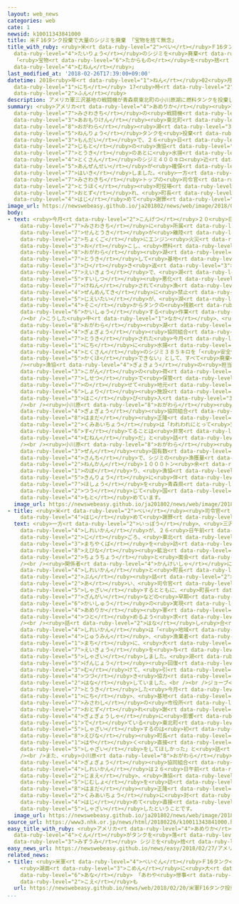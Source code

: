 ```yaml
---
layout: web_news
categories: web
cate: 1
newsid: k10011343841000
title: 米Ｆ16タンク投棄で大量のシジミを廃棄 「宝物を捨て無念」
title_with_ruby: <ruby>米<rt data-ruby-level="2">べい</rt></ruby>Ｆ16タンク<ruby>投棄<rt data-ruby-level="7">とうき</rt></ruby>で<ruby>大量<rt
  data-ruby-level="4">たいりょう</rt></ruby>のシジミを<ruby>廃棄<rt data-ruby-level="7">はいき</rt></ruby>
  「<ruby>宝物<rt data-ruby-level="6">たからもの</rt></ruby>を<ruby>捨<rt data-ruby-level="6">す</rt></ruby>て<ruby>無念<rt
  data-ruby-level="4">むねん</rt></ruby>」
last_modified_at: '2018-02-26T17:39:00+09:00'
datetime: 2018<ruby>年<rt data-ruby-level="1">ねん</rt></ruby>02<ruby>月<rt data-ruby-level="1">がつ</rt></ruby>26<ruby>日<rt
  data-ruby-level="1">にち</rt></ruby> 17<ruby>時<rt data-ruby-level="2">じ</rt></ruby>39<ruby>分<rt
  data-ruby-level="2">ふん</rt></ruby>
description: アメリカ軍三沢基地の戦闘機が青森県東北町の小川原湖に燃料タンクを投棄した問題で、２６日、地元の漁協は投棄のあとに水揚げされた特産のシジミ４００キロ近くを、「安全性が確保できない」として廃棄しました。一方、三沢基地トップの司令官が東北町役場を訪れ、町長に初めて謝罪しました。
summary: <ruby>アメリカ<rt data-ruby-level="4">あめりか</rt></ruby><ruby>軍<rt data-ruby-level="4">ぐん</rt></ruby><ruby>三沢基地<rt
  data-ruby-level="7">みさわきち</rt></ruby>の<ruby>戦闘機<rt data-ruby-level="7">せんとうき</rt></ruby>が<ruby>青森県<rt
  data-ruby-level="3">あおもりけん</rt></ruby><ruby>東北町<rt data-ruby-level="2">とうほくまち</rt></ruby>の<ruby>小川原<rt
  data-ruby-level="8">おがわら</rt></ruby><ruby>湖<rt data-ruby-level="3">みずうみ</rt></ruby>に<ruby>燃料<rt
  data-ruby-level="5">ねんりょう</rt></ruby>タンクを<ruby>投棄<rt data-ruby-level="7">とうき</rt></ruby>した<ruby>問題<rt
  data-ruby-level="3">もんだい</rt></ruby>で、２６<ruby>日<rt data-ruby-level="1">にち</rt></ruby>、<ruby>地元<rt
  data-ruby-level="2">じもと</rt></ruby>の<ruby>漁協<rt data-ruby-level="4">ぎょきょう</rt></ruby>は<ruby>投棄<rt
  data-ruby-level="7">とうき</rt></ruby>のあとに<ruby>水揚<rt data-ruby-level="7">みずあ</rt></ruby>げされた<ruby>特産<rt
  data-ruby-level="4">とくさん</rt></ruby>のシジミ４００キロ<ruby>近<rt data-ruby-level="2">ちか</rt></ruby>くを、「<ruby>安全性<rt
  data-ruby-level="5">あんぜんせい</rt></ruby>が<ruby>確保<rt data-ruby-level="5">かくほ</rt></ruby>できない」として<ruby>廃棄<rt
  data-ruby-level="7">はいき</rt></ruby>しました。<ruby>一方<rt data-ruby-level="2">いっぽう</rt></ruby>、<ruby>三沢基地<rt
  data-ruby-level="7">みさわきち</rt></ruby>トップの<ruby>司令官<rt data-ruby-level="4">しれいかん</rt></ruby>が<ruby>東北<rt
  data-ruby-level="2">とうほく</rt></ruby><ruby>町役場<rt data-ruby-level="3">まちやくば</rt></ruby>を<ruby>訪<rt
  data-ruby-level="7">おとず</rt></ruby>れ、<ruby>町長<rt data-ruby-level="2">ちょうちょう</rt></ruby>に<ruby>初<rt
  data-ruby-level="4">はじ</rt></ruby>めて<ruby>謝罪<rt data-ruby-level="5">しゃざい</rt></ruby>しました。
image_url: https://newswebeasy.github.io/ja201802/news/web/image/2018/02/26/K10011343841_1802261730_1802261737_01_02.jpg
body:
- text: <ruby>今月<rt data-ruby-level="2">こんげつ</rt></ruby>２０<ruby>日<rt data-ruby-level="1">にち</rt></ruby>、<ruby>三沢基地<rt
    data-ruby-level="7">みさわきち</rt></ruby>に<ruby>所属<rt data-ruby-level="5">しょぞく</rt></ruby>するＦ１６<ruby>戦闘機<rt
    data-ruby-level="7">せんとうき</rt></ruby>が<ruby>離陸<rt data-ruby-level="7">りりく</rt></ruby><ruby>直後<rt
    data-ruby-level="2">ちょくご</rt></ruby>にエンジン<ruby>火災<rt data-ruby-level="5">かさい</rt></ruby>を<ruby>起<rt
    data-ruby-level="3">お</rt></ruby>こし、<ruby>燃料<rt data-ruby-level="5">ねんりょう</rt></ruby>タンク２つを<ruby>小川原<rt
    data-ruby-level="8">おがわら</rt></ruby><ruby>湖<rt data-ruby-level="3">みずうみ</rt></ruby>に<ruby>投棄<rt
    data-ruby-level="7">とうき</rt></ruby>して<ruby>基地<rt data-ruby-level="5">きち</rt></ruby>に<ruby>引<rt
    data-ruby-level="3">ひ</rt></ruby>き<ruby>返<rt data-ruby-level="3">かえ</rt></ruby>しました。この<ruby>影響<rt
    data-ruby-level="7">えいきょう</rt></ruby>で、<ruby>湖<rt data-ruby-level="3">みずうみ</rt></ruby>では<ruby>水質<rt
    data-ruby-level="5">すいしつ</rt></ruby><ruby>悪化<rt data-ruby-level="3">あっか</rt></ruby>が<ruby>懸念<rt
    data-ruby-level="7">けねん</rt></ruby>されて<ruby>漁<rt data-ruby-level="4">りょう</rt></ruby>が<ruby>全面的<rt
    data-ruby-level="4">ぜんめんてき</rt></ruby>に<ruby>禁止<rt data-ruby-level="5">きんし</rt></ruby>になり、<ruby>自衛隊<rt
    data-ruby-level="5">じえいたい</rt></ruby>が、<ruby>湖<rt data-ruby-level="3">みずうみ</rt></ruby>の<ruby>底<rt
    data-ruby-level="4">そこ</rt></ruby>からタンクの<ruby>残骸<rt data-ruby-level="7">ざんがい</rt></ruby>などを<ruby>回収<rt
    data-ruby-level="6">かいしゅう</rt></ruby>する<ruby>作業<rt data-ruby-level="3">さぎょう</rt></ruby>にあたっています。<br
    /><br />こうした<ruby>中<rt data-ruby-level="1">なか</rt></ruby>、<ruby>地元<rt data-ruby-level="2">じもと</rt></ruby>の<ruby>小川原<rt
    data-ruby-level="8">おがわら</rt></ruby><ruby>湖<rt data-ruby-level="3">みずうみ</rt></ruby><ruby>漁業<rt
    data-ruby-level="4">ぎょぎょう</rt></ruby><ruby>協同組合<rt data-ruby-level="4">きょうどうくみあい</rt></ruby>は、タンクが<ruby>投棄<rt
    data-ruby-level="7">とうき</rt></ruby>された<ruby>今月<rt data-ruby-level="2">こんげつ</rt></ruby>２０<ruby>日<rt
    data-ruby-level="1">にち</rt></ruby>に<ruby>水揚<rt data-ruby-level="7">みずあ</rt></ruby>げされた<ruby>特産<rt
    data-ruby-level="4">とくさん</rt></ruby>のシジミ３８５キロを「<ruby>安全性<rt data-ruby-level="5">あんぜんせい</rt></ruby>が<ruby>確保<rt
    data-ruby-level="5">かくほ</rt></ruby>できない」として、すべて<ruby>廃棄<rt data-ruby-level="7">はいき</rt></ruby>しました。<br
    /><ruby>漁協<rt data-ruby-level="4">ぎょきょう</rt></ruby>の<ruby>担当者<rt data-ruby-level="6">たんとうしゃ</rt></ruby>たちは、<ruby>湖岸<rt
    data-ruby-level="3">こがん</rt></ruby>の<ruby>荷<rt data-ruby-level="3">に</rt></ruby>さばき<ruby>施設<rt
    data-ruby-level="7">しせつ</rt></ruby>で<ruby>保管<rt data-ruby-level="5">ほかん</rt></ruby>していたシジミを、トラックに<ruby>載<rt
    data-ruby-level="7">の</rt></ruby>せて<ruby>地元<rt data-ruby-level="2">じもと</rt></ruby>のゴミ<ruby>処理<rt
    data-ruby-level="6">しょり</rt></ruby><ruby>施設<rt data-ruby-level="7">しせつ</rt></ruby>に<ruby>運<rt
    data-ruby-level="3">はこ</rt></ruby>び<ruby>入<rt data-ruby-level="3">い</rt></ruby>れていました。<br
    /><br /><ruby>小川原<rt data-ruby-level="8">おがわら</rt></ruby><ruby>湖<rt data-ruby-level="3">みずうみ</rt></ruby><ruby>漁業<rt
    data-ruby-level="4">ぎょぎょう</rt></ruby><ruby>協同組合<rt data-ruby-level="4">きょうどうくみあい</rt></ruby>の<ruby>濱田<rt
    data-ruby-level="8">はまだ</rt></ruby><ruby>正隆<rt data-ruby-level="8">まさたか</rt></ruby><ruby>組合長<rt
    data-ruby-level="2">くみあいちょう</rt></ruby>は「われわれにとって<ruby>宝物<rt data-ruby-level="6">たからもの</rt></ruby>のシジミを<ruby>捨<rt
    data-ruby-level="6">す</rt></ruby>てることは<ruby>非常<rt data-ruby-level="5">ひじょう</rt></ruby>に<ruby>無念<rt
    data-ruby-level="4">むねん</rt></ruby>だ」と<ruby>話<rt data-ruby-level="2">はな</rt></ruby>していました。<br
    /><br /><ruby>小川原<rt data-ruby-level="8">おがわら</rt></ruby><ruby>湖<rt data-ruby-level="3">みずうみ</rt></ruby>はシジミ、シラウオ、それにワカサギの<ruby>全<rt
    data-ruby-level="3">ぜん</rt></ruby><ruby>国有数<rt data-ruby-level="3">こくゆうすう</rt></ruby>の<ruby>産地<rt
    data-ruby-level="4">さんち</rt></ruby>で、シジミの<ruby>漁獲量<rt data-ruby-level="7">ぎょかくりょう</rt></ruby>は<ruby>年間<rt
    data-ruby-level="2">ねんかん</rt></ruby>１０００トン<ruby>余<rt data-ruby-level="5">あま</rt></ruby>りに<ruby>上<rt
    data-ruby-level="1">のぼ</rt></ruby>り、<ruby>漁協<rt data-ruby-level="4">ぎょきょう</rt></ruby>は<ruby>禁漁<rt
    data-ruby-level="5">きんりょう</rt></ruby>に<ruby>伴<rt data-ruby-level="7">ともな</rt></ruby>う<ruby>補償<rt
    data-ruby-level="7">ほしょう</rt></ruby>を<ruby>青森県<rt data-ruby-level="3">あおもりけん</rt></ruby>を<ruby>通<rt
    data-ruby-level="2">つう</rt></ruby>じて<ruby>国<rt data-ruby-level="2">くに</rt></ruby>に<ruby>求<rt
    data-ruby-level="4">もと</rt></ruby>めています。
  image_url: https://newswebeasy.github.io/ja201802/news/web/image/2018/02/26/K10011343841_1802261730_1802261737_01_03.jpg
- title: <ruby>米<rt data-ruby-level="2">べい</rt></ruby><ruby>司令官<rt data-ruby-level="4">しれいかん</rt></ruby>が<ruby>初<rt
    data-ruby-level="4">はじ</rt></ruby>めて<ruby>謝罪<rt data-ruby-level="5">しゃざい</rt></ruby>
  text: <ruby>一方<rt data-ruby-level="2">いっぽう</rt></ruby>、<ruby>三沢基地<rt data-ruby-level="7">みさわきち</rt></ruby>のＲ・スコット・ジョーブ<ruby>司令官<rt
    data-ruby-level="4">しれいかん</rt></ruby>が、２６<ruby>日午前<rt data-ruby-level="2">にちごぜん</rt></ruby>９<ruby>時<rt
    data-ruby-level="2">じ</rt></ruby>ごろ、<ruby>東北<rt data-ruby-level="2">とうほく</rt></ruby><ruby>町役場<rt
    data-ruby-level="3">まちやくば</rt></ruby>を<ruby>訪<rt data-ruby-level="7">おとず</rt></ruby>れ、<ruby>蛯名<rt
    data-ruby-level="8">えびな</rt></ruby><ruby>鉱治<rt data-ruby-level="5">こうじ</rt></ruby><ruby>町長<rt
    data-ruby-level="2">ちょうちょう</rt></ruby>と<ruby>面会<rt data-ruby-level="3">めんかい</rt></ruby>しました。<br
    /><br /><ruby>関係者<rt data-ruby-level="4">かんけいしゃ</rt></ruby>によりますと、<ruby>司令官<rt
    data-ruby-level="4">しれいかん</rt></ruby>と<ruby>町長<rt data-ruby-level="2">ちょうちょう</rt></ruby>はおよそ３０<ruby>分<rt
    data-ruby-level="2">ぷん</rt></ruby><ruby>話<rt data-ruby-level="2">はな</rt></ruby>し<ruby>合<rt
    data-ruby-level="2">あ</rt></ruby>い、<ruby>司令官<rt data-ruby-level="4">しれいかん</rt></ruby>が<ruby>謝罪<rt
    data-ruby-level="5">しゃざい</rt></ruby>するとともに、<ruby>町長<rt data-ruby-level="2">ちょうちょう</rt></ruby>はタンクの<ruby>残骸<rt
    data-ruby-level="7">ざんがい</rt></ruby>などの<ruby>早期<rt data-ruby-level="3">そうき</rt></ruby><ruby>回収<rt
    data-ruby-level="6">かいしゅう</rt></ruby>の<ruby>実現<rt data-ruby-level="5">じつげん</rt></ruby>に<ruby>アメリカ<rt
    data-ruby-level="4">あめりか</rt></ruby><ruby>軍<rt data-ruby-level="4">ぐん</rt></ruby>としても<ruby>努<rt
    data-ruby-level="4">つと</rt></ruby>めるよう<ruby>求<rt data-ruby-level="4">もと</rt></ruby>めたということです。<br
    /><br /><ruby>話<rt data-ruby-level="2">はな</rt></ruby>し<ruby>合<rt data-ruby-level="2">あ</rt></ruby>いのあと、ジョーブ<ruby>司令官<rt
    data-ruby-level="4">しれいかん</rt></ruby>は「<ruby>地域<rt data-ruby-level="6">ちいき</rt></ruby>の<ruby>住民<rt
    data-ruby-level="4">じゅうみん</rt></ruby>、<ruby>漁業者<rt data-ruby-level="4">ぎょぎょうしゃ</rt></ruby>、<ruby>町<rt
    data-ruby-level="1">まち</rt></ruby>に、<ruby>大<rt data-ruby-level="1">おお</rt></ruby>きな<ruby>影響<rt
    data-ruby-level="7">えいきょう</rt></ruby>を<ruby>与<rt data-ruby-level="7">あた</rt></ruby>えてしまったことについて<ruby>謝罪<rt
    data-ruby-level="5">しゃざい</rt></ruby>しました。<ruby>湖<rt data-ruby-level="3">みずうみ</rt></ruby>の<ruby>原状<rt
    data-ruby-level="5">げんじょう</rt></ruby><ruby>回復<rt data-ruby-level="5">かいふく</rt></ruby>に<ruby>向<rt
    data-ruby-level="3">む</rt></ruby>けて、<ruby>引<rt data-ruby-level="4">ひ</rt></ruby>き<ruby>続<rt
    data-ruby-level="4">つづ</rt></ruby>き<ruby>協力<rt data-ruby-level="4">きょうりょく</rt></ruby>していきたい」と<ruby>話<rt
    data-ruby-level="2">はな</rt></ruby>していました。<br /><br />ジョーブ<ruby>司令官<rt data-ruby-level="4">しれいかん</rt></ruby>はタンクを<ruby>投棄<rt
    data-ruby-level="7">とうき</rt></ruby>した<ruby>今月<rt data-ruby-level="2">こんげつ</rt></ruby>２０<ruby>日<rt
    data-ruby-level="1">にち</rt></ruby>、<ruby>基地<rt data-ruby-level="5">きち</rt></ruby>のある<ruby>三沢市<rt
    data-ruby-level="7">みさわし</rt></ruby>の<ruby>市役所<rt data-ruby-level="3">しやくしょ</rt></ruby>を<ruby>訪<rt
    data-ruby-level="7">おとず</rt></ruby>れ<ruby>謝<rt data-ruby-level="7">あやま</rt></ruby>っていますが、<ruby>漁業者<rt
    data-ruby-level="4">ぎょぎょうしゃ</rt></ruby>に<ruby>影響<rt data-ruby-level="7">えいきょう</rt></ruby>が<ruby>出<rt
    data-ruby-level="1">で</rt></ruby>ている<ruby>東北町<rt data-ruby-level="2">とうほくまち</rt></ruby>に<ruby>謝罪<rt
    data-ruby-level="5">しゃざい</rt></ruby>するのは<ruby>初<rt data-ruby-level="4">はじ</rt></ruby>めてです。<ruby>蛯名<rt
    data-ruby-level="8">えびな</rt></ruby><ruby>町長<rt data-ruby-level="2">ちょうちょう</rt></ruby>は「もっと<ruby>早<rt
    data-ruby-level="1">はや</rt></ruby>く<ruby>直接<rt data-ruby-level="5">ちょくせつ</rt></ruby><ruby>謝罪<rt
    data-ruby-level="5">しゃざい</rt></ruby>をしてほしかった」と<ruby>話<rt data-ruby-level="2">はな</rt></ruby>していました。<br
    /><br />また、<ruby>小川原<rt data-ruby-level="8">おがわら</rt></ruby><ruby>湖<rt data-ruby-level="3">みずうみ</rt></ruby><ruby>漁業<rt
    data-ruby-level="4">ぎょぎょう</rt></ruby><ruby>協同組合<rt data-ruby-level="4">きょうどうくみあい</rt></ruby>によりますと、ジョーブ<ruby>司令官<rt
    data-ruby-level="4">しれいかん</rt></ruby>は２６<ruby>日午前<rt data-ruby-level="2">にちごぜん</rt></ruby>９<ruby>時前<rt
    data-ruby-level="2">じまえ</rt></ruby>、<ruby>漁協<rt data-ruby-level="4">ぎょきょう</rt></ruby>の<ruby>事務所<rt
    data-ruby-level="5">じむしょ</rt></ruby>を<ruby>訪<rt data-ruby-level="7">おとず</rt></ruby>れ、<ruby>濱田<rt
    data-ruby-level="8">はまだ</rt></ruby><ruby>正隆<rt data-ruby-level="8">まさたか</rt></ruby><ruby>組合長<rt
    data-ruby-level="2">くみあいちょう</rt></ruby>に<ruby>対<rt data-ruby-level="3">たい</rt></ruby>しても<ruby>初<rt
    data-ruby-level="4">はじ</rt></ruby>めて<ruby>直接<rt data-ruby-level="5">ちょくせつ</rt></ruby>、<ruby>謝罪<rt
    data-ruby-level="5">しゃざい</rt></ruby>したということです。
  image_url: https://newswebeasy.github.io/ja201802/news/web/image/2018/02/26/K10011343841_1802261737_1802261738_01_04.jpg
source_url: https://www3.nhk.or.jp/news/html/20180226/k10011343841000.html
easy_title_with_ruby: <ruby>アメリカ<rt data-ruby-level="4">あめりか</rt></ruby><ruby>軍<rt
  data-ruby-level="4">ぐん</rt></ruby>がタンクを<ruby>落<rt data-ruby-level="3">お</rt></ruby>とした<ruby>湖<rt
  data-ruby-level="3">みずうみ</rt></ruby> シジミを<ruby>捨<rt data-ruby-level="6">す</rt></ruby>てる
easy_news_url: https://newswebeasy.github.io/news/easy/2018/02/27/アメリカ軍がタンクを落とした湖-シジミを捨てる
related_news:
- title: <ruby>米軍<rt data-ruby-level="4">べいぐん</rt></ruby>Ｆ16タンク<ruby>投棄<rt data-ruby-level="7">とうき</rt></ruby>
    <ruby>湖面<rt data-ruby-level="3">こめん</rt></ruby>に<ruby>大<rt data-ruby-level="1">おお</rt></ruby>きな<ruby>穴<rt
    data-ruby-level="6">あな</rt></ruby> 「あわや<ruby>惨事<rt data-ruby-level="7">さんじ</rt></ruby>」の<ruby>声<rt
    data-ruby-level="2">こえ</rt></ruby>も
  url: https://newswebeasy.github.io/news/web/2018/02/20/米軍F16タンク投棄-湖面に大きな穴-あわや惨事の声も
...
```

